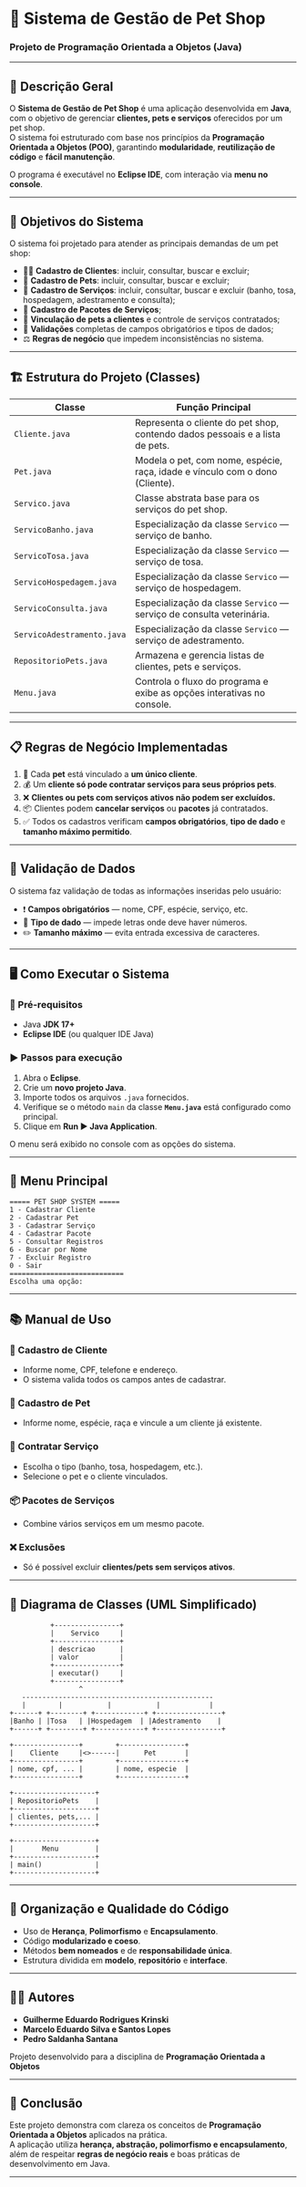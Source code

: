 # 🐾 Sistema de Gestão de Pet Shop  
### Projeto de Programação Orientada a Objetos (Java)

---

## 📘 Descrição Geral

O **Sistema de Gestão de Pet Shop** é uma aplicação desenvolvida em **Java**, com o objetivo de gerenciar **clientes, pets e serviços** oferecidos por um pet shop.  
O sistema foi estruturado com base nos princípios da **Programação Orientada a Objetos (POO)**, garantindo **modularidade**, **reutilização de código** e **fácil manutenção**.  

O programa é executável no **Eclipse IDE**, com interação via **menu no console**.

---

## 🧠 Objetivos do Sistema

O sistema foi projetado para atender as principais demandas de um pet shop:

- 🧍‍♂️ **Cadastro de Clientes**: incluir, consultar, buscar e excluir;  
- 🐶 **Cadastro de Pets**: incluir, consultar, buscar e excluir;  
- 🧼 **Cadastro de Serviços**: incluir, consultar, buscar e excluir (banho, tosa, hospedagem, adestramento e consulta);  
- 🎁 **Cadastro de Pacotes de Serviços**;  
- 🔗 **Vinculação de pets a clientes** e controle de serviços contratados;  
- 🛑 **Validações** completas de campos obrigatórios e tipos de dados;  
- ⚖️ **Regras de negócio** que impedem inconsistências no sistema.

---

## 🏗️ Estrutura do Projeto (Classes)

| Classe | Função Principal |
|--------|------------------|
| `Cliente.java` | Representa o cliente do pet shop, contendo dados pessoais e a lista de pets. |
| `Pet.java` | Modela o pet, com nome, espécie, raça, idade e vínculo com o dono (Cliente). |
| `Servico.java` | Classe abstrata base para os serviços do pet shop. |
| `ServicoBanho.java` | Especialização da classe `Servico` — serviço de banho. |
| `ServicoTosa.java` | Especialização da classe `Servico` — serviço de tosa. |
| `ServicoHospedagem.java` | Especialização da classe `Servico` — serviço de hospedagem. |
| `ServicoConsulta.java` | Especialização da classe `Servico` — serviço de consulta veterinária. |
| `ServicoAdestramento.java` | Especialização da classe `Servico` — serviço de adestramento. |
| `RepositorioPets.java` | Armazena e gerencia listas de clientes, pets e serviços. |
| `Menu.java` | Controla o fluxo do programa e exibe as opções interativas no console. |

---

## 📋 Regras de Negócio Implementadas

1. 🔗 Cada **pet** está vinculado a **um único cliente**.  
2. 💰 Um **cliente só pode contratar serviços para seus próprios pets**.  
3. ❌ **Clientes ou pets com serviços ativos não podem ser excluídos.**  
4. 📦 Clientes podem **cancelar serviços** ou **pacotes** já contratados.  
5. ✅ Todos os cadastros verificam **campos obrigatórios**, **tipo de dado** e **tamanho máximo permitido**.

---

## 🧱 Validação de Dados

O sistema faz validação de todas as informações inseridas pelo usuário:

- ❗ **Campos obrigatórios** — nome, CPF, espécie, serviço, etc.  
- 🔢 **Tipo de dado** — impede letras onde deve haver números.  
- ✏️ **Tamanho máximo** — evita entrada excessiva de caracteres.

---

## 🖥️ Como Executar o Sistema

### 🔧 Pré-requisitos
- Java **JDK 17+**
- **Eclipse IDE** (ou qualquer IDE Java)

### ▶️ Passos para execução
1. Abra o **Eclipse**.  
2. Crie um **novo projeto Java**.  
3. Importe todos os arquivos `.java` fornecidos.  
4. Verifique se o método `main` da classe **`Menu.java`** está configurado como principal.  
5. Clique em **Run ▶ Java Application**.  

O menu será exibido no console com as opções do sistema.

---

## 🧭 Menu Principal

```
===== PET SHOP SYSTEM =====
1 - Cadastrar Cliente
2 - Cadastrar Pet
3 - Cadastrar Serviço
4 - Cadastrar Pacote
5 - Consultar Registros
6 - Buscar por Nome
7 - Excluir Registro
0 - Sair
============================
Escolha uma opção:
```

---

## 📚 Manual de Uso

### 🧍 Cadastro de Cliente
- Informe nome, CPF, telefone e endereço.  
- O sistema valida todos os campos antes de cadastrar.

### 🐾 Cadastro de Pet
- Informe nome, espécie, raça e vincule a um cliente já existente.  

### 🧼 Contratar Serviço
- Escolha o tipo (banho, tosa, hospedagem, etc.).  
- Selecione o pet e o cliente vinculados.  

### 📦 Pacotes de Serviços
- Combine vários serviços em um mesmo pacote.  

### ❌ Exclusões
- Só é possível excluir **clientes/pets sem serviços ativos**.  

---

## 🧩 Diagrama de Classes (UML Simplificado)

```
          +----------------+
          |    Servico     |
          +----------------+
          | descricao      |
          | valor          |
          +----------------+
          | executar()     |
          +----------------+
                 ^
   -----------------------------------------------
   |        |           |           |            |
+------+ +--------+ +------------+ +----------------+
|Banho | |Tosa   | |Hospedagem  | |Adestramento    |
+------+ +--------+ +------------+ +----------------+

+----------------+        +----------------+
|    Cliente     |<>------|      Pet       |
+----------------+        +----------------+
| nome, cpf, ... |        | nome, especie  |
+----------------+        +----------------+

+--------------------+
| RepositorioPets    |
+--------------------+
| clientes, pets,... |
+--------------------+

+--------------------+
|       Menu         |
+--------------------+
| main()             |
+--------------------+
```

---

## 🧹 Organização e Qualidade do Código

- Uso de **Herança**, **Polimorfismo** e **Encapsulamento**.  
- Código **modularizado e coeso**.  
- Métodos **bem nomeados** e de **responsabilidade única**.  
- Estrutura dividida em **modelo**, **repositório** e **interface**.  

---

## 👨‍💻 Autores

- **Guilherme Eduardo Rodrigues Krinski**  
- **Marcelo Eduardo Silva e Santos Lopes**  
- **Pedro Saldanha Santana**  

Projeto desenvolvido para a disciplina de **Programação Orientada a Objetos**  

---

## 🏁 Conclusão

Este projeto demonstra com clareza os conceitos de **Programação Orientada a Objetos** aplicados na prática.  
A aplicação utiliza **herança, abstração, polimorfismo e encapsulamento**, além de respeitar **regras de negócio reais** e boas práticas de desenvolvimento em Java.  

---
